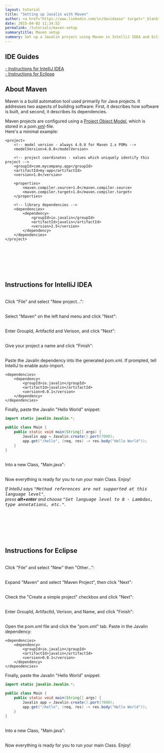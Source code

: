 ```yaml
---
layout: tutorial
title: "Setting up Javalin with Maven"
author: <a href="https://www.linkedin.com/in/davidaase" target="_blank">David Åse</a>
date: 2015-04-02 11:34:52
permalink: /tutorials/maven-setup
summarytitle: Maven setup
summary: Set up a Javalin project using Maven in IntelliJ IDEA and Eclipse.
---
```


## IDE Guides
<a href="#intellij">- Instructions for IntelliJ IDEA</a><br>
<a href="#eclipse">- Instructions for Eclipse</a><br>
 
## About Maven
Maven is a build automation tool used primarily for Java projects. It addresses two aspects of building software: First, it describes how software is built, and second, it describes its dependencies.

Maven projects are configured using a 
<a href="https://en.wikipedia.org/wiki/Apache_Maven#Project_Object_Model">
    Project Object Model</a>, which is stored in a pom.<a href="https://en.wikipedia.org/wiki/XML" target="_blank">xml</a>-file. <br>Here's a minimal example:

~~~markup
<project>
    <!-- model version - always 4.0.0 for Maven 2.x POMs -->
    <modelVersion>4.0.0</modelVersion>

    <!-- project coordinates - values which uniquely identify this project -->
    <groupId>com.mycompany.app</groupId>
    <artifactId>my-app</artifactId>
    <version>1.0</version>
    
    <properties>
        <maven.compiler.source>1.8</maven.compiler.source>
        <maven.compiler.target>1.8</maven.compiler.target>
    </properties>

    <!-- library dependencies -->
    <dependencies>
        <dependency>
            <groupId>io.javalin</groupId>
            <artifactId>javalin</artifactId>
            <version>2.5</version>
        </dependency>
    </dependencies>
</project>
~~~

<h2 id="intellij">Instructions for IntelliJ IDEA</h2>

<br>Click "File" and select "New project...":
<img src="/img/posts/mavenTut/idea1.png" alt="">

<br>Select "Maven" on the left hand menu and click "Next":
<img src="/img/posts/mavenTut/idea2.png" alt="">

<br>Enter GroupId, ArtifactId and Verison, and click "Next":
<img src="/img/posts/mavenTut/idea3.png" alt="">

<br>Give your project a name and click "Finish":
<img src="/img/posts/mavenTut/idea4.png" alt="">

<br>Paste the Javalin dependency into the generated pom.xml. If prompted, tell IntelliJ to enable auto-import.
<img src="/img/posts/mavenTut/idea5.png" alt="">
~~~markup
<dependencies>
    <dependency>
        <groupId>io.javalin</groupId>
        <artifactId>javalin</artifactId>
        <version>0.0.1</version>
    </dependency>
</dependencies>
~~~

Finally, paste the Javalin "Hello World" snippet:

~~~java
import static javalin.Javalin.*;

public class Main {
    public static void main(String[] args) {
        Javalin app = Javalin.create().port(7000);
        app.get("/hello", (req, res) -> res.body("Hello World"));
    }
}
~~~

<br>Into a new Class, "Main.java":
<img src="/img/posts/mavenTut/idea6.png" alt="">

<br>Now everything is ready for you to run your main Class. Enjoy!


<em>
    If IntelliJ says <samp>"Method references are not supported at this language level"</samp>,
    <br> 
    press <b>alt+enter</b> and choose <samp>"Set language level to 8 - Lambdas, type annotations, etc."</samp>.
</em>



<h2 id="eclipse">Instructions for Eclipse</h2>

<br>Click "File" and select "New" then "Other...":
<img src="/img/posts/mavenTut/eclipse1.png" alt="">

<br>Expand "Maven" and select "Maven Project", then click "Next":
<img src="/img/posts/mavenTut/eclipse2.png" alt="">

<br>Check the "Create a simple project" checkbox and click "Next":
<img src="/img/posts/mavenTut/eclipse3.png" alt="">

<br>Enter GroupId, ArtifactId, Verison, and Name, and click "Finish":
<img src="/img/posts/mavenTut/eclipse4.png" alt="">

<br>Open the pom.xml file and click the "pom.xml" tab. Paste in the Javalin dependency:
<img src="/img/posts/mavenTut/eclipse5.png" alt="">
~~~markup
<dependencies>
    <dependency>
        <groupId>io.javalin</groupId>
        <artifactId>javalin</artifactId>
        <version>0.0.1</version>
    </dependency>
</dependencies>
~~~

Finally, paste the Javalin "Hello World" snippet:

~~~java
import static javalin.Javalin.*;

public class Main {
    public static void main(String[] args) {
        Javalin app = Javalin.create().port(7000);
        app.get("/hello", (req, res) -> res.body("Hello World"));
    }
}
~~~

<br>Into a new Class, "Main.java":
<img src="/img/posts/mavenTut/eclipse6.png" alt="">

<br>Now everything is ready for you to run your main Class. Enjoy!


<style>#intellij, #eclipse {padding-top: 100px;}</style>